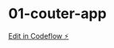 # 01-couter-app

[Edit in Codeflow ⚡️](https://stackblitz.com/~/github.com/CodeBustler/01-couter-app)